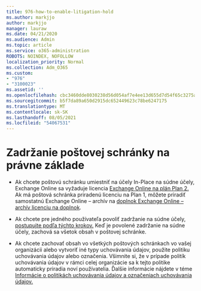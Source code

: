 ```yaml
---
title: 976-how-to-enable-litigation-hold
ms.author: markjjo
author: markjjo
manager: lauraw
ms.date: 04/21/2020
ms.audience: Admin
ms.topic: article
ms.service: o365-administration
ROBOTS: NOINDEX, NOFOLLOW
localization_priority: Normal
ms.collection: Adm_O365
ms.custom:
- "976"
- "3100023"
ms.assetid: ''
ms.openlocfilehash: cbc3460dde8030238d56d054af7e4ee13d655d7d54f65c3275a73e899dd6f813
ms.sourcegitcommit: b5f7da89a650d2915dc652449623c78be6247175
ms.translationtype: MT
ms.contentlocale: sk-SK
ms.lasthandoff: 08/05/2021
ms.locfileid: "54067531"
---
```

# <a name="place-a-mailbox-on-legal-hold"></a>Zadržanie poštovej schránky na právne základe

- Ak chcete poštovú schránku umiestniť na účely In-Place na súdne účely, Exchange Online sa vyžaduje licencia [Exchange Online na plán Plan 2.](https://docs.microsoft.com/office365/servicedescriptions/office-365-platform-service-description/office-365-plan-options) Ak má poštová schránka priradenú licenciu na Plan 1, môžete priradiť samostatnú Exchange Online – archív na [doplnok Exchange Online – archív licenciu na doplnok](https://docs.microsoft.com/office365/servicedescriptions/exchange-online-archiving-service-description).

- Ak chcete pre jedného používateľa povoliť zadržanie na súdne účely, [postupujte podľa týchto krokov.](https://docs.microsoft.com/microsoft-365/compliance/create-a-litigation-hold) Keď je povolené zadržanie na súdne účely, zachová sa všetok obsah v poštovej schránke.

- Ak chcete zachovať obsah vo všetkých poštových schránkach vo vašej organizácii alebo vytvoriť iné typy uchovávania údajov, použite politiku uchovávania údajov alebo označenia. Všimnite si, že v prípade politík uchovávania údajov v rámci celej organizácie sa k tejto politike automaticky priradia noví používatelia. Ďalšie informácie nájdete v téme [Informácie o politikách uchovávania údajov a označeniach uchovávania údajov.](https://docs.microsoft.com/microsoft-365/compliance/retention-policies#applying-a-retention-policy-to-an-entire-organization-or-specific-locations) 
